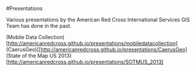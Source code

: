 #Presentations

Various presentations by the American Red Cross International Services GIS Team has done in the past.

(Mobile Data Collection)[http://americanredcross.github.io/presentations/mobiledatacollection]
(CaerusGeo)[[http://americanredcross.github.io/presentations/CaerusGeo]
(State of the Map US 2013)[http://americanredcross.github.io/presentations/SOTMUS_2013]

